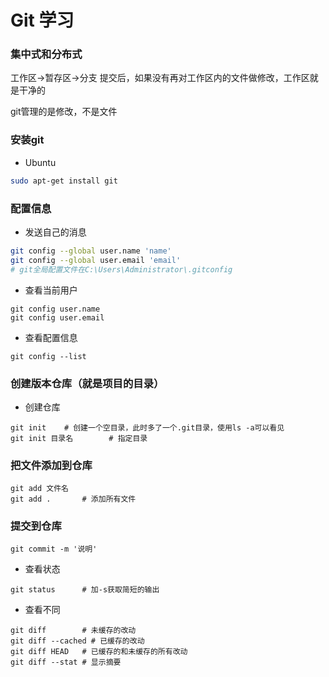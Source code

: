 # Git 学习


### 集中式和分布式

工作区->暂存区->分支
提交后，如果没有再对工作区内的文件做修改，工作区就是干净的

git管理的是修改，不是文件


### 安装git

* Ubuntu

```bash
sudo apt-get install git
```


### 配置信息

* 发送自己的消息

```bash
git config --global user.name 'name'
git config --global user.email 'email'
# git全局配置文件在C:\Users\Administrator\.gitconfig
```

* 查看当前用户

```
git config user.name
git config user.email
```

* 查看配置信息

```
git config --list
```


### 创建版本仓库（就是项目的目录）

* 创建仓库

```
git init	# 创建一个空目录，此时多了一个.git目录，使用ls -a可以看见
git init 目录名		# 指定目录
```


### 把文件添加到仓库

```
git add 文件名
git add .		# 添加所有文件
```


### 提交到仓库

```
git commit -m '说明'
```


* 查看状态

```
git status		# 加-s获取简短的输出
```

* 查看不同

```
git diff		# 未缓存的改动
git diff --cached # 已缓存的改动
git diff HEAD 	# 已缓存的和未缓存的所有改动
git diff --stat # 显示摘要
```

